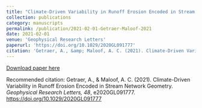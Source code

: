 ```yaml
---
title: "Climate-Driven Variability in Runoff Erosion Encoded in Stream Network Geometry"
collection: publications
category: manuscripts
permalink: /publication/2021-02-01-Getraer-Maloof-2021
date: 2021-02-01
venue: 'Geophysical Research Letters'
paperurl: 'https://doi.org/10.1029/2020GL091777'
citation: 'Getraer, A., &amp; Maloof, A. C. (2021). Climate-Driven Variability in Runoff Erosion Encoded in Stream Network Geometry. <i>Geophysical Research Letters, 48</i>, e2020GL091777. https://doi.org/10.1029/2020GL091777'
---
```

[Download paper here](https://doi.org/10.1029/2020GL091777)

Recommended citation: Getraer, A., & Maloof, A. C. (2021). Climate-Driven Variability in Runoff Erosion Encoded in Stream Network Geometry. <i>Geophysical Research Letters, 48</i>, e2020GL091777. https://doi.org/10.1029/2020GL091777